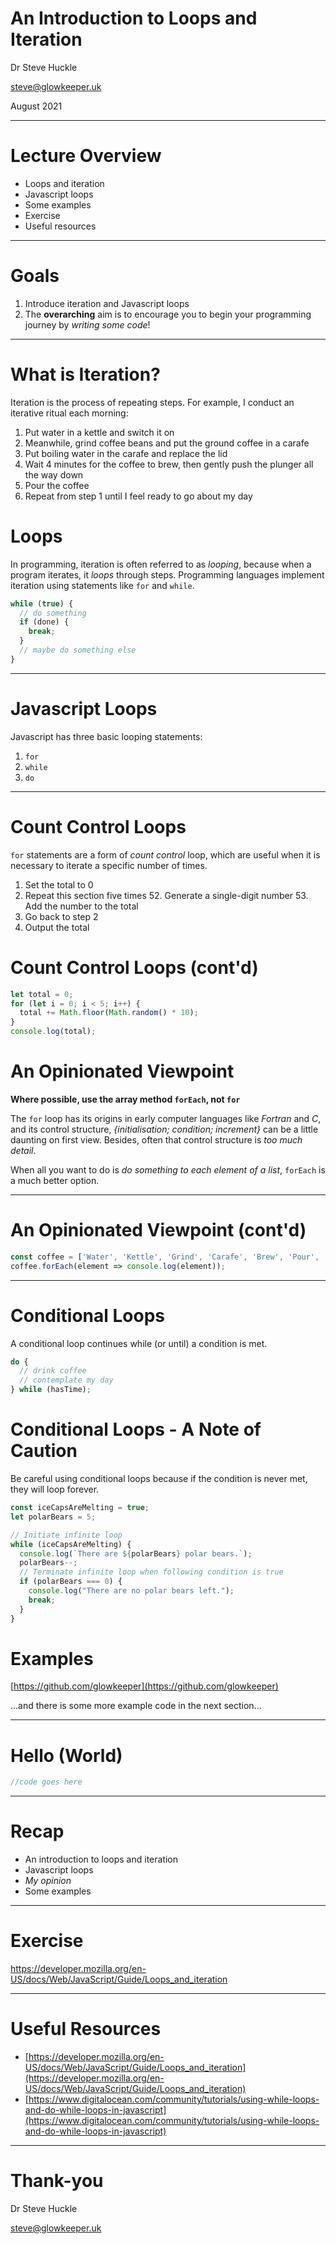 # An Introduction to Loops and Iteration

Dr Steve Huckle

steve@glowkeeper.uk

August 2021

- - -

# Lecture Overview

+ Loops and iteration
+ Javascript loops
+ Some examples
+ Exercise
+ Useful resources

- - -

# Goals

1. Introduce iteration and Javascript loops
2. The **overarching** aim is to encourage you to begin your programming journey by _writing some code_!

- - -

# What is Iteration?

Iteration is the process of repeating steps. For example, I conduct an iterative ritual each morning:

1. Put water in a kettle and switch it on
2. Meanwhile, grind coffee beans and put the ground coffee in a carafe
3. Put boiling water in the carafe and replace the lid
4. Wait 4 minutes for the coffee to brew, then gently push the plunger all the way down
5. Pour the coffee
6. Repeat from step 1 until I feel ready to go about my day

# Loops

In programming, iteration is often referred to as _looping_, because when a program iterates, it _loops_ through steps. Programming languages implement iteration using statements like `for` and `while`.

```javascript
while (true) {
  // do something
  if (done) {
    break;
  }
  // maybe do something else
}
```

- - -

# Javascript Loops

Javascript has three basic looping statements:

1. `for`
2. `while`
3. `do`

- - -

# Count Control Loops

`for` statements are a form of _count control_ loop, which are useful when it is necessary to iterate a specific number of times.

1. Set the total to 0
2. Repeat this section five times
    52. Generate a single-digit number
    53. Add the number to the total
3. Go back to step 2
4. Output the total

# Count Control Loops (cont'd)

```javascript
let total = 0;
for (let i = 0; i < 5; i++) {
  total += Math.floor(Math.random() * 10); 
}
console.log(total);
```

# An Opinionated Viewpoint

**Where possible, use the array method `forEach`, not `for`**

The `for` loop has its origins in early computer languages like _Fortran_ and _C_, and its control structure, _{initialisation; condition; increment}_ can be a little daunting on first view. Besides, often that control structure is _too much detail_. 

When all you want to do is _do something to each element of a list_, `forEach` is a much better option.

- - -

# An Opinionated Viewpoint (cont'd)

```javascript
const coffee = ['Water', 'Kettle', 'Grind', 'Carafe', 'Brew', 'Pour', 'Enjoy'];
coffee.forEach(element => console.log(element));
```

- - -

# Conditional Loops

A conditional loop continues while (or until) a condition is met.

```javascript
do {
  // drink coffee
  // contemplate my day
} while (hasTime);
```

# Conditional Loops - A Note of Caution

Be careful using conditional loops because if the condition is never met, they will loop forever.

```javascript
const iceCapsAreMelting = true;
let polarBears = 5;

// Initiate infinite loop
while (iceCapsAreMelting) {
  console.log(`There are ${polarBears} polar bears.`);
  polarBears--;
  // Terminate infinite loop when following condition is true
  if (polarBears === 0) {
    console.log("There are no polar bears left.");
    break;
  }
}
```

# Examples

[https://github.com/glowkeeper](https://github.com/glowkeeper)

...and there is some more example code in the next section...

- - -

# Hello (World)

```javascript
//code goes here
```

- - -

# Recap

+ An introduction to loops and iteration
+ Javascript loops
+ _My opinion_
+ Some examples

- - -

# Exercise

https://developer.mozilla.org/en-US/docs/Web/JavaScript/Guide/Loops_and_iteration

- - -

# Useful Resources

+ [https://developer.mozilla.org/en-US/docs/Web/JavaScript/Guide/Loops_and_iteration](https://developer.mozilla.org/en-US/docs/Web/JavaScript/Guide/Loops_and_iteration)
+ [https://www.digitalocean.com/community/tutorials/using-while-loops-and-do-while-loops-in-javascript](https://www.digitalocean.com/community/tutorials/using-while-loops-and-do-while-loops-in-javascript)

- - -

# Thank-you

Dr Steve Huckle

steve@glowkeeper.uk
